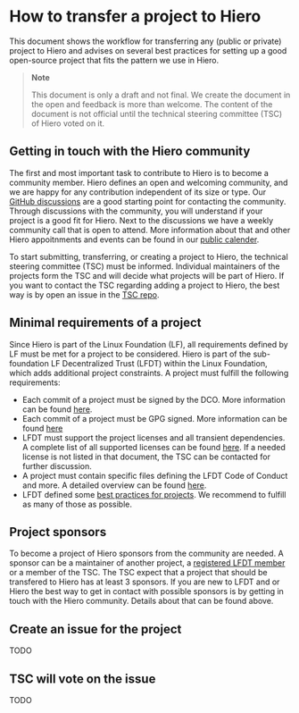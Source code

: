 # How to transfer a project to Hiero

This document shows the workflow for transferring any (public or private) project to Hiero and advises on several best practices for setting up a good
open-source project that fits the pattern we use in Hiero.

> **Note**
>
> This document is only a draft and not final.
> We create the document in the open and feedback is more than welcome.
> The content of the document is not official until the technical steering committee (TSC) of Hiero voted on it.

## Getting in touch with the Hiero community

The first and most important task to contribute to Hiero is to become a community member.
Hiero defines an open and welcoming community, and we are happy for any contribution independent of its size or type.
Our [GitHub discussions](https://github.com/orgs/LFDT-Hiero/discussions) are a good starting point for contacting the community.
Through discussions with the community, you will understand if your project is a good fit for Hiero.
Next to the discussions we have a weekly community call that is open to attend.
More information about that and other Hiero appoitnments and events can be found in our [public calender](https://zoom-lfx.platform.linuxfoundation.org/meetings/lf-decentralized-trust?view=week).

To start submitting, transferring, or creating a project to Hiero, the technical steering committee (TSC) must be informed.
Individual maintainers of the projects form the TSC and will decide what projects will be part of Hiero.
If you want to contact the TSC regarding adding a project to Hiero, the best way is by open an issue in the [TSC repo](https://github.com/LFDT-Hiero/tsc).

## Minimal requirements of a project

Since Hiero is part of the Linux Foundation (LF), all requirements defined by LF must be met for a project to be considered.
Hiero is part of the sub-foundation LF Decentralized Trust (LFDT) within the Linux Foundation, which adds additional project constraints.
A project must fulfill the following requirements:

- Each commit of a project must be signed by the DCO.
  More information can be found [here](https://wiki.linuxfoundation.org/dco).
- Each commit of a project must be GPG signed.
  More information can be found [here](https://docs.github.com/en/authentication/managing-commit-signature-verification/adding-a-gpg-key-to-your-github-account)
- LFDT must support the project licenses and all transient dependencies.
  A complete list of all supported licenses can be found [here](https://lf-decentralized-trust.github.io/governance/governing-documents/allowed-third-party-licenses.html).
  If a needed license is not listed in that document, the TSC can be contacted for further discussion.
- A project must contain specific files defining the LFDT Code of Conduct and more.
  A detailed overview can be found [here](https://lf-decentralized-trust.github.io/governance/governing-documents/repository-structure.html).
- LFDT defined some [best practices for projects](https://lf-decentralized-trust.github.io/governance/guidelines/project-best-practices.html).
  We recommend to fulfill as many of those as possible.

## Project sponsors

To become a project of Hiero sponsors from the community are needed.
A sponsor can be a maintainer of another project, a [registered LFDT member](https://www.lfdecentralizedtrust.org/members) or a member of the TSC.
The TSC expect that a project that should be transfered to Hiero has at least 3 sponsors.
If you are new to LFDT and or Hiero the best way to get in contact with possible sponsors is by getting in touch with the Hiero community.
Details about that can be found above.

## Create an issue for the project

TODO

## TSC will vote on the issue

TODO



